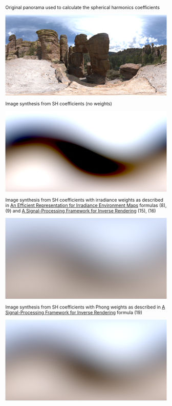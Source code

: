 Original panorama used to calculate the spherical harmonics coefficients

![original](/tests/sh_pano_test/img/_orig.png)

Image synthesis from SH coefficients (no weights)

![no weights](/tests/sh_pano_test/img/_synth.png)

Image synthesis from SH coefficients with irradiance weights
as described in 
[An Efficient Representation for Irradiance Environment Maps](https://cseweb.ucsd.edu/~ravir/papers/envmap/envmap.pdf) formulas (8), (9)
and
[A Signal-Processing Framework for Inverse Rendering](https://graphics.stanford.edu/papers/invrend/invrend.pdf) (15), (16)

![irradiance weights](/tests/sh_pano_test/img/_irr.png)

Image synthesis from SH coefficients with Phong weights
as described in 
[A Signal-Processing Framework for Inverse Rendering](https://graphics.stanford.edu/papers/invrend/invrend.pdf) formula (19)

![Phong weights](/tests/sh_pano_test/img/_phong.png)
